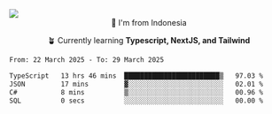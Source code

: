 
<img align = "center" src="https://readme-typing-svg.herokuapp.com?font=Fira+Code&size=25&pause=1000&color=00F713&center=true&vCenter=true&random=false&width=850&height=70&lines=Hi+There+%F0%9F%91%8B%2C+Im+Julian+Caesar;"/>
<br>

<div align = "center">
  📌 I'm from Indonesia
  
  🪴 Currently learning **Typescript, NextJS, and Tailwind**
</div>

<!--START_SECTION:waka-->

```txt
From: 22 March 2025 - To: 29 March 2025

TypeScript   13 hrs 46 mins  ████████████████████████▒   97.03 %
JSON         17 mins         ▓░░░░░░░░░░░░░░░░░░░░░░░░   02.01 %
C#           8 mins          ▒░░░░░░░░░░░░░░░░░░░░░░░░   00.96 %
SQL          0 secs          ░░░░░░░░░░░░░░░░░░░░░░░░░   00.00 %
```

<!--END_SECTION:waka-->
